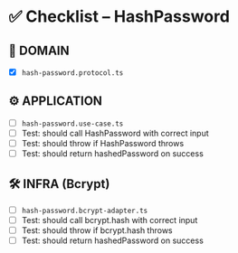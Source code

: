 # ✅ Checklist – HashPassword

## 🧩 DOMAIN

- [x] `hash-password.protocol.ts`

## ⚙️ APPLICATION

- [ ] `hash-password.use-case.ts`
- [ ] Test: should call HashPassword with correct input
- [ ] Test: should throw if HashPassword throws
- [ ] Test: should return hashedPassword on success

## 🛠️ INFRA (Bcrypt)

- [ ] `hash-password.bcrypt-adapter.ts`
- [ ] Test: should call bcrypt.hash with correct input
- [ ] Test: should throw if bcrypt.hash throws
- [ ] Test: should return hashedPassword on success
